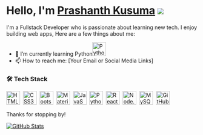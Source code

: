 # Hello, I'm [Prashanth Kusuma](https://prashanthkusuma.github.io/) ![](https://user-images.githubusercontent.com/18350557/176309783-0785949b-9127-417c-8b55-ab5a4333674e.gif)


I'm a Fullstack Developer who is passionate about learning new tech. I enjoy building web apps, Here are a few things about me:

- 🌱 I’m currently learning Python<img src="https://raw.githubusercontent.com/danielcranney/profileme-dev/main/public/icons/skills/python-colored.svg" width="36" height="36" alt="Python" />
- 📫 How to reach me: [Your Email or Social Media Links]



### 🛠️ Tech Stack

<p align="left">
  <img src="https://raw.githubusercontent.com/danielcranney/readme-generator/main/public/icons/skills/html5-colored.svg" width="36" height="36" alt="HTML5" />&nbsp;
  <img src="https://raw.githubusercontent.com/danielcranney/readme-generator/main/public/icons/skills/css3-colored.svg" width="36" height="36" alt="CSS3" />&nbsp;
  <img src="https://raw.githubusercontent.com/danielcranney/readme-generator/main/public/icons/skills/bootstrap-colored.svg" width="36" height="36" alt="Bootstrap" />&nbsp;
  <img src="https://github.com/danielcranney/profileme-dev/blob/main/public/icons/skills/materialui-colored.svg" width="36" height="36" alt="Material UI" />&nbsp;
  <img src="https://raw.githubusercontent.com/danielcranney/readme-generator/main/public/icons/skills/javascript-colored.svg" width="36" height="36" alt="JavaScript" />&nbsp;
  <img src="https://raw.githubusercontent.com/danielcranney/profileme-dev/main/public/icons/skills/python-colored.svg" width="36" height="36" alt="Python" />&nbsp;
  <img src="https://raw.githubusercontent.com/danielcranney/readme-generator/main/public/icons/skills/react-colored.svg" width="36" height="36" alt="ReactJS" />&nbsp;
  <img src="https://raw.githubusercontent.com/danielcranney/readme-generator/main/public/icons/skills/nodejs-colored.svg" width="36" height="36" alt="Node.js" />&nbsp;
  <img src="https://raw.githubusercontent.com/danielcranney/readme-generator/main/public/icons/skills/mysql-colored.svg" width="36" height="36" alt="MySQL" />&nbsp;
  <img src="https://raw.githubusercontent.com/danielcranney/profileme-dev/main/public/icons/socials/github.svg" width="36" height="36" alt="GitHub"/>
</p>

Thanks for stopping by!

[![GitHub Stats](https://github-readme-stats.vercel.app/api?username=PrashanthKusuma&show_icons=true)](https://github.com/PrashanthKusuma)
